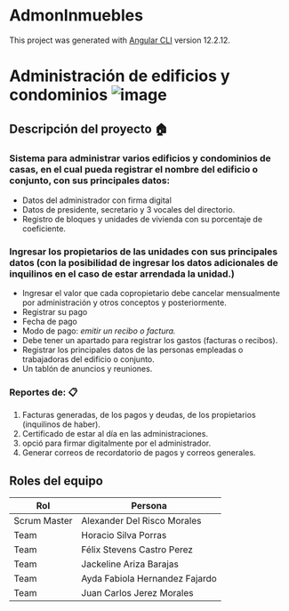 # AdmonInmuebles

This project was generated with [Angular CLI](https://github.com/angular/angular-cli) version 12.2.12.

# Administración de edificios y condominios   ![image](https://user-images.githubusercontent.com/27290861/139138408-c0c9c063-ce6f-4b16-883d-cf40d2ea4f61.png)
## Descripción del proyecto 🏠
### Sistema para administrar varios edificios y condominios de casas, en el cual pueda registrar el nombre del edificio o conjunto, con sus principales datos:
* Datos del administrador con firma digital
* Datos de presidente, secretario y 3 vocales del directorio. 
* Registro de bloques y unidades de vivienda con su porcentaje de coeficiente. 
### Ingresar los propietarios de las unidades con sus principales datos (con la posibilidad de ingresar los datos adicionales de inquilinos en el caso de estar arrendada la unidad.) 
* Ingresar el valor que cada copropietario debe cancelar mensualmente por administración y otros conceptos y posteriormente. 
* Registrar su pago 
* Fecha de pago 
* Modo de pago: *emitir un recibo o factura.* 
* Debe tener un apartado para registrar los gastos (facturas o recibos).  
* Registrar los principales datos de las personas empleadas o trabajadoras del edificio o conjunto.
* Un tablón de anuncios y reuniones. 

### Reportes de: 📋
1. Facturas generadas, de los pagos y deudas, de los propietarios (inquilinos de haber).
1. Certificado de estar al día en las administraciones.
1. opció para firmar digitalmente por el administrador.
1. Generar correos de recordatorio de pagos y correos generales.

## Roles del equipo
| Rol |Persona  |
|--|--|
| Scrum Master | Alexander Del Risco Morales|
| Team | Horacio Silva Porras|
| Team | Félix Stevens Castro Perez|
| Team | Jackeline Ariza Barajas|
| Team | Ayda Fabiola Hernandez Fajardo|
| Team | Juan Carlos Jerez Morales|
